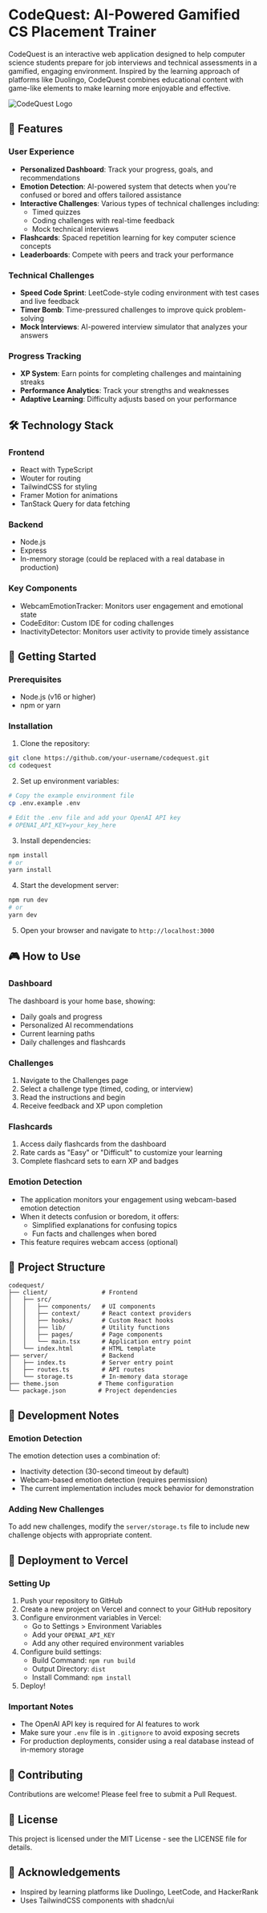 # CodeQuest: AI-Powered Gamified CS Placement Trainer

CodeQuest is an interactive web application designed to help computer science students prepare for job interviews and technical assessments in a gamified, engaging environment. Inspired by the learning approach of platforms like Duolingo, CodeQuest combines educational content with game-like elements to make learning more enjoyable and effective.

![CodeQuest Logo](https://example.com/logo.png)

## 🌟 Features

### User Experience
- **Personalized Dashboard**: Track your progress, goals, and recommendations
- **Emotion Detection**: AI-powered system that detects when you're confused or bored and offers tailored assistance
- **Interactive Challenges**: Various types of technical challenges including:
  - Timed quizzes
  - Coding challenges with real-time feedback
  - Mock technical interviews
- **Flashcards**: Spaced repetition learning for key computer science concepts
- **Leaderboards**: Compete with peers and track your performance

### Technical Challenges
- **Speed Code Sprint**: LeetCode-style coding environment with test cases and live feedback
- **Timer Bomb**: Time-pressured challenges to improve quick problem-solving
- **Mock Interviews**: AI-powered interview simulator that analyzes your answers

### Progress Tracking
- **XP System**: Earn points for completing challenges and maintaining streaks
- **Performance Analytics**: Track your strengths and weaknesses
- **Adaptive Learning**: Difficulty adjusts based on your performance

## 🛠️ Technology Stack

### Frontend
- React with TypeScript
- Wouter for routing
- TailwindCSS for styling
- Framer Motion for animations
- TanStack Query for data fetching

### Backend
- Node.js
- Express
- In-memory storage (could be replaced with a real database in production)

### Key Components
- WebcamEmotionTracker: Monitors user engagement and emotional state
- CodeEditor: Custom IDE for coding challenges
- InactivityDetector: Monitors user activity to provide timely assistance

## 🚀 Getting Started

### Prerequisites
- Node.js (v16 or higher)
- npm or yarn

### Installation

1. Clone the repository:
```bash
git clone https://github.com/your-username/codequest.git
cd codequest
```

2. Set up environment variables:
```bash
# Copy the example environment file
cp .env.example .env

# Edit the .env file and add your OpenAI API key
# OPENAI_API_KEY=your_key_here
```

3. Install dependencies:
```bash
npm install
# or
yarn install
```

4. Start the development server:
```bash
npm run dev
# or
yarn dev
```

5. Open your browser and navigate to `http://localhost:3000`

## 🎮 How to Use

### Dashboard
The dashboard is your home base, showing:
- Daily goals and progress
- Personalized AI recommendations
- Current learning paths
- Daily challenges and flashcards

### Challenges
1. Navigate to the Challenges page
2. Select a challenge type (timed, coding, or interview)
3. Read the instructions and begin
4. Receive feedback and XP upon completion

### Flashcards
1. Access daily flashcards from the dashboard
2. Rate cards as "Easy" or "Difficult" to customize your learning
3. Complete flashcard sets to earn XP and badges

### Emotion Detection
- The application monitors your engagement using webcam-based emotion detection
- When it detects confusion or boredom, it offers:
  - Simplified explanations for confusing topics
  - Fun facts and challenges when bored
- This feature requires webcam access (optional)

## 🧩 Project Structure

```
codequest/
├── client/               # Frontend
│   ├── src/
│   │   ├── components/   # UI components
│   │   ├── context/      # React context providers
│   │   ├── hooks/        # Custom React hooks
│   │   ├── lib/          # Utility functions
│   │   ├── pages/        # Page components
│   │   └── main.tsx      # Application entry point
│   └── index.html        # HTML template
├── server/               # Backend
│   ├── index.ts          # Server entry point
│   ├── routes.ts         # API routes
│   └── storage.ts        # In-memory data storage
├── theme.json           # Theme configuration
└── package.json         # Project dependencies
```

## 📝 Development Notes

### Emotion Detection
The emotion detection uses a combination of:
- Inactivity detection (30-second timeout by default)
- Webcam-based emotion detection (requires permission)
- The current implementation includes mock behavior for demonstration

### Adding New Challenges
To add new challenges, modify the `server/storage.ts` file to include new challenge objects with appropriate content.

## 🚀 Deployment to Vercel

### Setting Up
1. Push your repository to GitHub
2. Create a new project on Vercel and connect to your GitHub repository
3. Configure environment variables in Vercel:
   - Go to Settings > Environment Variables
   - Add your `OPENAI_API_KEY` 
   - Add any other required environment variables
4. Configure build settings:
   - Build Command: `npm run build`
   - Output Directory: `dist`
   - Install Command: `npm install`
5. Deploy!

### Important Notes
- The OpenAI API key is required for AI features to work
- Make sure your `.env` file is in `.gitignore` to avoid exposing secrets
- For production deployments, consider using a real database instead of in-memory storage

## 🤝 Contributing

Contributions are welcome! Please feel free to submit a Pull Request.

## 📄 License

This project is licensed under the MIT License - see the LICENSE file for details.

## 🙏 Acknowledgements

- Inspired by learning platforms like Duolingo, LeetCode, and HackerRank
- Uses TailwindCSS components with shadcn/ui 